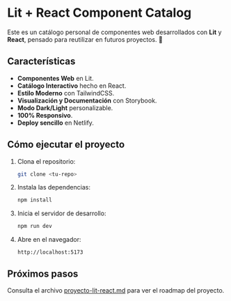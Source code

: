 
# Lit + React Component Catalog

Este es un catálogo personal de componentes web desarrollados con **Lit** y **React**, pensado para reutilizar en futuros proyectos. 🚀

## Características
- **Componentes Web** en Lit.
- **Catálogo Interactivo** hecho en React.
- **Estilo Moderno** con TailwindCSS.
- **Visualización y Documentación** con Storybook.
- **Modo Dark/Light** personalizable.
- **100% Responsivo**.
- **Deploy sencillo** en Netlify.

## Cómo ejecutar el proyecto
1. Clona el repositorio:
    ```bash
    git clone <tu-repo>
    ```
2. Instala las dependencias:
    ```bash
    npm install
    ```
3. Inicia el servidor de desarrollo:
    ```bash
    npm run dev
    ```
4. Abre en el navegador:
    ```
    http://localhost:5173
    ```

## Próximos pasos
Consulta el archivo [proyecto-lit-react.md](./proyecto-lit-react.md) para ver el roadmap del proyecto.
